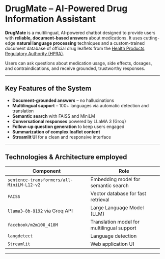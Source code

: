 # DrugMate – AI-Powered Drug Information Assistant

**DrugMate** is a multilingual, AI-powered chatbot designed to provide users with **reliable, document-based answers** about medications. It uses cutting-edge **natural language processing** techniques and a custom-trained document database of official drug leaflets from the [Health Products Regulatory Authority (HPRA)](https://www.hpra.ie/). 

Users can ask questions about medication usage, side effects, dosages, and contraindications, and receive grounded, trustworthy responses.

---

## Key Features of the System

- **Document-grounded answers** – no hallucinations
- **Multilingual support** – 100+ languages via automatic detection and translation
- **Semantic search** with FAISS and MiniLM
- **Conversational responses** powered by LLaMA 3 (Groq)
- **Follow-up question generation** to keep users engaged
- **Summarization of complex leaflet content**
- **Streamlit UI** for a clean and responsive interface

---

## Technologies & Architecture employed

| Component                               | Role                                |
|----------------------------------------|-------------------------------------|
| `sentence-transformers/all-MiniLM-L12-v2` | Embedding model for semantic search |
| `FAISS`                                 | Vector database for fast retrieval  |
| `llama3-8b-8192` via Groq API           | Large Language Model (LLM)          |
| `facebook/m2m100_418M`                  | Translation model for multilingual support |
| `langdetect`                            | Language detection                  |
| `Streamlit`                             | Web application UI                  |

---








